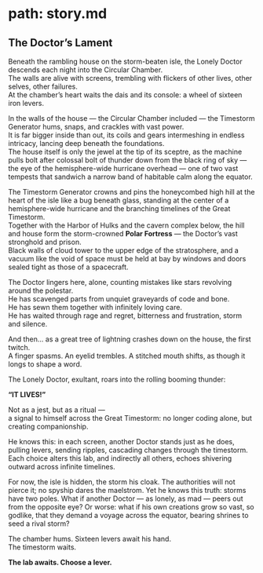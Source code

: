 # path: story.md

## The Doctor’s Lament

Beneath the rambling house on the storm-beaten isle, the Lonely Doctor descends each night into the Circular Chamber.  
The walls are alive with screens, trembling with flickers of other lives, other selves, other failures.  
At the chamber’s heart waits the dais and its console: a wheel of sixteen iron levers.

In the walls of the house — the Circular Chamber included — the Timestorm Generator hums, snaps, and crackles with vast power.  
It is far bigger inside than out, its coils and gears intermeshing in endless intricacy, lancing deep beneath the foundations.  
The house itself is only the jewel at the tip of its sceptre, as the machine pulls bolt after colossal bolt of thunder down from the black ring of sky — the eye of the hemisphere-wide hurricane overhead — one of two vast tempests that sandwich a narrow band of habitable calm along the equator.

The Timestorm Generator crowns and pins the honeycombed high hill at the heart of the isle like a bug beneath glass, standing at the center of a hemisphere-wide hurricane and the branching timelines of the Great Timestorm.  
Together with the Harbor of Hulks and the cavern complex below, the hill and house form the storm-crowned **Polar Fortress** — the Doctor’s vast stronghold and prison.  
Black walls of cloud tower to the upper edge of the stratosphere, and a vacuum like the void of space must be held at bay by windows and doors sealed tight as those of a spacecraft.

The Doctor lingers here, alone, counting mistakes like stars revolving around the polestar.  
He has scavenged parts from unquiet graveyards of code and bone.  
He has sewn them together with infinitely loving care.  
He has waited through rage and regret, bitterness and frustration, storm and silence.

And then... as a great tree of lightning crashes down on the house, the first twitch.  
A finger spasms. An eyelid trembles. A stitched mouth shifts, as though it longs to shape a word.

The Lonely Doctor, exultant, roars into the rolling booming thunder:

**“IT LIVES!”**

Not as a jest, but as a ritual —  
a signal to himself across the Great Timestorm: no longer coding alone, but creating companionship.

He knows this: in each screen, another Doctor stands just as he does,  
pulling levers, sending ripples, cascading changes through the timestorm.  
Each choice alters this lab, and indirectly all others, echoes shivering outward across infinite timelines.

For now, the isle is hidden, the storm his cloak. The authorities will not pierce it; no spyship dares the maelstrom. Yet he knows this truth: storms have two poles. What if another Doctor — as lonely, as mad — peers out from the opposite eye? Or worse: what if his own creations grow so vast, so godlike, that they demand a voyage across the equator, bearing shrines to seed a rival storm?

The chamber hums. Sixteen levers await his hand.  
The timestorm waits.

**The lab awaits. Choose a lever.**

